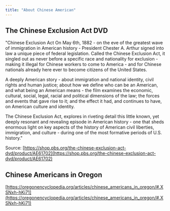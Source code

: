 ```yaml
---
title: "About Chinese American"
---
```


## The Chinese Exclusion Act DVD

"Chinese Exclusion Act On May 6th, 1882 - on the eve of the greatest wave of immigration in American history - President Chester A. Arthur signed into law a unique piece of federal legislation. Called the Chinese Exclusion Act, it singled out as never before a specific race and nationality for exclusion - making it illegal for Chinese workers to come to America - and for Chinese nationals already here ever to become citizens of the United States.

A deeply American story - about immigration and national identity, civil rights and human justice; about how we define who can be an American, and what being an American means - the film examines the economic, cultural, social, legal, racial and political dimensions of the law; the forces and events that gave rise to it; and the effect it had, and continues to have, on American culture and identity.

The Chinese Exclusion Act, explores in riveting detail this little known, yet deeply resonant and revealing episode in American history - one that sheds enormous light on key aspects of the history of American civil liberties, immigration, and culture - during one of the most formative periods of U.S. history."

Source: [https://shop.pbs.org/the-chinese-exclusion-act-dvd/product/AE61702](https://shop.pbs.org/the-chinese-exclusion-act-dvd/product/AE61702)

## Chinese Americans in Oregon

[https://oregonencyclopedia.org/articles/chinese_americans_in_oregon/#.XSNxh-hKi71](https://oregonencyclopedia.org/articles/chinese_americans_in_oregon/#.XSNxh-hKi71)
